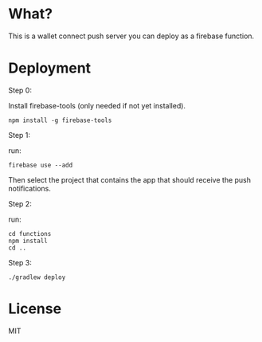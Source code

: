 What?
=====

This is a wallet connect push server you can deploy as a firebase function.

Deployment
==========

Step 0:

Install firebase-tools (only needed if not yet installed).

 `npm install -g firebase-tools`

Step 1:

run:

 `firebase use --add`

Then select the project that contains the app that should receive the push notifications.

Step 2:

run:

 ```
 cd functions
 npm install
 cd ..
 ```

Step 3:

 `./gradlew deploy`

License
=======

MIT
